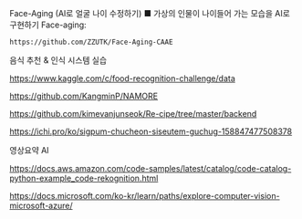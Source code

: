 
Face-Aging (AI로 얼굴 나이 수정하기)
■	가상의 인물이 나이들어 가는 모습을 AI로 구현하기
Face-aging: 


 	https://github.com/ZZUTK/Face-Aging-CAAE


음식 추천 & 인식 시스템 실습


  https://www.kaggle.com/c/food-recognition-challenge/data

  https://github.com/KangminP/NAMORE

  https://github.com/kimevanjunseok/Re-cipe/tree/master/backend

  https://ichi.pro/ko/sigpum-chucheon-siseutem-guchug-158847477508378


영상요약 AI


  https://docs.aws.amazon.com/code-samples/latest/catalog/code-catalog-python-example_code-rekognition.html



  https://docs.microsoft.com/ko-kr/learn/paths/explore-computer-vision-microsoft-azure/
